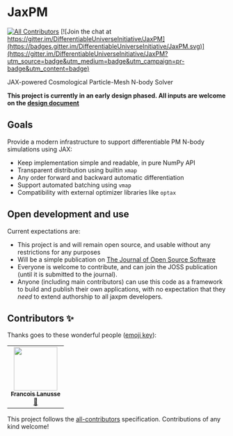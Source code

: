 # JaxPM
<!-- ALL-CONTRIBUTORS-BADGE:START - Do not remove or modify this section -->
[![All Contributors](https://img.shields.io/badge/all_contributors-1-orange.svg?style=flat-square)](#contributors-) [![Join the chat at https://gitter.im/DifferentiableUniverseInitiative/JaxPM](https://badges.gitter.im/DifferentiableUniverseInitiative/JaxPM.svg)](https://gitter.im/DifferentiableUniverseInitiative/JaxPM?utm_source=badge&utm_medium=badge&utm_campaign=pr-badge&utm_content=badge)
<!-- ALL-CONTRIBUTORS-BADGE:END -->
JAX-powered Cosmological Particle-Mesh N-body Solver

**This project is currently in an early design phased. All inputs are welcome on the [design document](https://github.com/DifferentiableUniverseInitiative/JaxPM/blob/main/design.md)**

## Goals

Provide a modern infrastructure to support differentiable PM N-body simulations using JAX:
- Keep implementation simple and readable, in pure NumPy API
- Transparent distribution using builtin `xmap`
- Any order forward and backward automatic differentiation
- Support automated batching using `vmap`
- Compatibility with external optimizer libraries like `optax`

## Open development and use

Current expectations are:
- This project is and will remain open source, and usable without any restrictions for any purposes
- Will be a simple publication on [The Journal of Open Source Software](https://joss.theoj.org/)
- Everyone is welcome to contribute, and can join the JOSS publication (until it is submitted to the journal).
- Anyone (including main contributors) can use this code as a framework to build and publish their own applications, with no expectation that they *need* to extend authorship to all jaxpm developers.


## Contributors ✨

Thanks goes to these wonderful people ([emoji key](https://allcontributors.org/docs/en/emoji-key)):

<!-- ALL-CONTRIBUTORS-LIST:START - Do not remove or modify this section -->
<!-- prettier-ignore-start -->
<!-- markdownlint-disable -->
<table>
  <tr>
    <td align="center"><a href="http://flanusse.net"><img src="https://avatars.githubusercontent.com/u/861591?v=4?s=100" width="100px;" alt=""/><br /><sub><b>Francois Lanusse</b></sub></a><br /><a href="#ideas-EiffL" title="Ideas, Planning, & Feedback">🤔</a></td>
  </tr>
</table>

<!-- markdownlint-restore -->
<!-- prettier-ignore-end -->

<!-- ALL-CONTRIBUTORS-LIST:END -->

This project follows the [all-contributors](https://github.com/all-contributors/all-contributors) specification. Contributions of any kind welcome!
